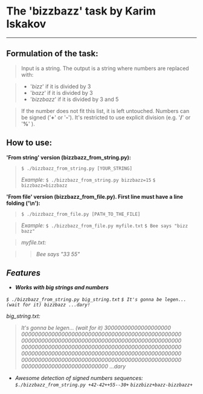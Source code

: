 **The 'bizzbazz' task by Karim Iskakov**
====================================


----------


Formulation of the task:
----------------
>Input is a string. The output is a string where numbers are replaced with:

> - '*bizz*' if it is divided by 3
> - '*bazz*' if it is divided by 3
> - '*bizzbazz*' if it is divided by 3 and 5

> If the number does not fit this list, it is left untouched. Numbers can be signed ('**+**' or '**-**'). It's restricted to use explicit division (e.g. '**/**' or '**%**' ).

How to use:
----------------
**'From string' version (bizzbazz_from_string.py):**

>`$ ./bizzbazz_from_string.py [YOUR_STRING]`
>
>*Example:*
>`$ ./bizzbazz_from_string.py bizzbazz=15`
>`$ bizzbazz=bizzbazz`

**'From file' version (bizzbazz_from_file.py). First line must have a line folding ('\n'):**

>`$ ./bizzbazz_from_file.py [PATH_TO_THE_FILE]`

>*Example:*
>`$ ./bizzbazz_from_file.py myfile.txt`
>`$ Bee says "bizz bazz"`

><i class="icon-doc"> myfile.txt:

>> Bee says "33 55"


Features
-------------

 - **Works with big strings and numbers**

 `$ ./bizzbazz_from_string.py big_string.txt`
 `$ It's gonna be legen... (wait for it) bizzbazz ...dary!`

 <i class="icon-doc"> *big_string.txt:*
> It's gonna be legen... (wait for it) 30000000000000000000
> 000000000000000000000000000000000000000000000000
> 000000000000000000000000000000000000000000000000
> 000000000000000000000000000000000000000000000000
> 000000000000000000000000000000000000000000000000
> 000000000000000000000000000000000000000000000000
> 00000000000000000000000000 ...dary

 - Awesome detection of signed numbers sequences:
 `$./bizzbazz_from_string.py +42-42++55--30+`
 `bizzbizz+bazz-bizzbazz+`

